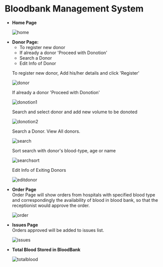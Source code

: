 <h1>Bloodbank Management System</h1>

<ul>
<li>
  <b>Home Page</b>

  
  ![home](https://user-images.githubusercontent.com/24903839/33645607-8dad5cd6-da00-11e7-9d75-e94f41b818b7.png)
  
</li>
  
  
<li>
  <b>Donor Page:</b>
  <ul>
  <li>To register new donor</li>
  <li>If already a donor 'Proceed with Donotion'</li>
  <li>Search a Donor</li>
  <li>Edit Info of Donor</li>
  </ul>
  
  To register new donor, Add his/her details and click 'Register'
  
  ![donor](https://user-images.githubusercontent.com/24903839/33645582-7a626194-da00-11e7-9575-1c6cef699c42.png)
  
  If already a donor 'Proceed with Donotion'
  
  ![donotion1](https://user-images.githubusercontent.com/24903839/33645603-8d41fd4c-da00-11e7-9f0b-e922390221f1.png)
  
  Search and select donor and add new volume to be donoted
  
  ![donotion2](https://user-images.githubusercontent.com/24903839/33645604-8d5fb18e-da00-11e7-82a9-b988274bc523.png)
  
  
  Search a Donor. View All donors.
  
  ![search](https://user-images.githubusercontent.com/24903839/33645610-8e38c87a-da00-11e7-90f9-8625a87e4a4a.png)
  
  Sort search with donor's blood-type, age or name
  
  ![searchsort](https://user-images.githubusercontent.com/24903839/33645611-8e78508a-da00-11e7-8c64-b873ca6d6758.png)  
  
  Edit Info of Exiting Donors
  
  ![editdonor](https://user-images.githubusercontent.com/24903839/33645606-8d7b57e0-da00-11e7-89bd-3b45afdf64d6.png)
  
  
</li>

<li>
  <b>Order Page</b><br/>
  Order Page will show orders from hospitals with specified blood type and correspondingly the availability of blood in blood bank, so that the receptionist would approve the order.
  
  ![order](https://user-images.githubusercontent.com/24903839/33645609-8e12470e-da00-11e7-8a0e-677cb4be2cf0.png)
  
</li>
<li>
  <b>Issues Page</b><br/>
  Orders approved will be added to issues list.
  
  ![issues](https://user-images.githubusercontent.com/24903839/33645608-8df0f19e-da00-11e7-8b84-3c4c53931dd6.png)
  
</li>
<li>
  <b>Total Blood Stored in BloodBank</b>
  
  ![totalblood](https://user-images.githubusercontent.com/24903839/33645602-8d21635c-da00-11e7-8461-c30bb6cb24f3.png)

</li>
</ul>













